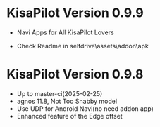 KisaPilot Version 0.9.9
========================
* Navi Apps for All KisaPilot Lovers
 - Check Readme in selfdrive\assets\addon\apk

KisaPilot Version 0.9.8
========================
* Up to master-ci(2025-02-25)
* agnos 11.8, Not Too Shabby model
* Use UDP for Android Navi(no need addon app)
* Enhanced feature of the Edge offset